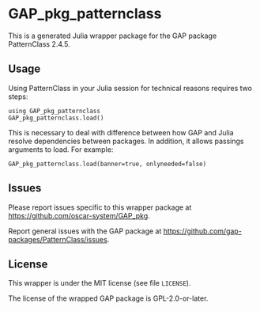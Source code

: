 # GAP_pkg_patternclass

This is a generated Julia wrapper package for the GAP package PatternClass 2.4.5.

## Usage

Using PatternClass in your Julia session for technical reasons requires two steps:

    using GAP_pkg_patternclass
    GAP_pkg_patternclass.load()

This is necessary to deal with difference between how GAP and Julia
resolve dependencies between packages. In addition, it allows passings
arguments to load. For example:

    GAP_pkg_patternclass.load(banner=true, onlyneeded=false)

## Issues

Please report issues specific to this wrapper package at <https://github.com/oscar-system/GAP_pkg>.

Report general issues with the GAP package at <https://github.com/gap-packages/PatternClass/issues>.

## License

This wrapper is under the MIT license (see file `LICENSE`).

The license of the wrapped GAP package is GPL-2.0-or-later.
